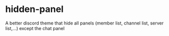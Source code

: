 # hidden-panel
A better discord theme that hide all panels (member list, channel list, server list,...) except the chat panel
